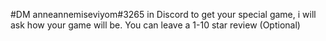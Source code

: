 #DM anneannemiseviyom#3265 in Discord to get your special game, i will ask how your game will be.
You can leave a 1-10 star review (Optional)

